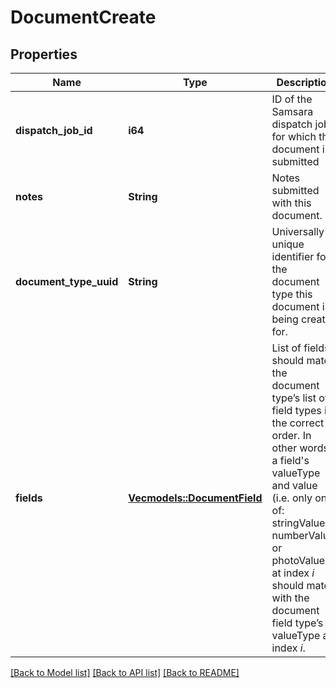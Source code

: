 # DocumentCreate

## Properties
Name | Type | Description | Notes
------------ | ------------- | ------------- | -------------
**dispatch_job_id** | **i64** | ID of the Samsara dispatch job for which the document is submitted | [optional] [default to None]
**notes** | **String** | Notes submitted with this document. | [optional] [default to None]
**document_type_uuid** | **String** | Universally unique identifier for the document type this document is being created for. | 
**fields** | [**Vec<models::DocumentField>**](DocumentField.md) | List of fields should match the document type’s list of field types in the correct order. In other words, a field's valueType and value (i.e. only one of: stringValue, numberValue, or photoValue) at index _i_ should match with the document field type’s valueType at index _i_. | 

[[Back to Model list]](../README.md#documentation-for-models) [[Back to API list]](../README.md#documentation-for-api-endpoints) [[Back to README]](../README.md)


